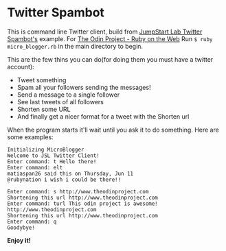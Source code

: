# Twitter Spambot

This is command line Twitter client, build from [JumpStart Lab Twitter Spambot's](http://tutorials.jumpstartlab.com/projects/microblogger.html) example. For [The Odin Project - Ruby on the Web](http://www.theodinproject.com/ruby-programming/ruby-on-the-web)
Run `$ ruby micro_blogger.rb` in the main directory to begin.

This are the few thins you can do(for doing them you must have a twitter account):
* Tweet something
* Spam all your followers sending the messages!
* Send a message to a single follower
* See last tweets of all followers
* Shorten some URL
* And finally get a nicer format for a tweet with the Shorten url

When the program starts it'll wait until you ask it to do something. Here are some examples:
```
Initializing MicroBlogger
Welcome to JSL Twitter Client!
Enter command: t Hello there!
Enter command: elt
matiaspan26 said this on Thursday, Jun 11
@rubynation i wish i could be there!!

Enter command: s http://www.theodinproject.com
Shortening this url http://www.theodinproject.com
Enter command: turl This odin project is awesome! http://www.theodinproject.com
Shortening this url http://www.theodinproject.com
Enter command: q
Goodybye!
```

**Enjoy it!**
